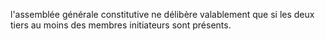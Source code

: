 l'assemblée générale constitutive ne délibère valablement que si les deux tiers au moins des membres initiateurs sont présents.